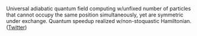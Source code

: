 
Universal adiabatic quantum field computing w/unfixed number of particles that cannot occupy the same position simultaneously, yet are symmetric under exchange. Quantum speedup realized w/non-stoquastic Hamiltonian. ([Twitter](https://twitter.com/JoshuahHeath/status/1181626541123391489))
